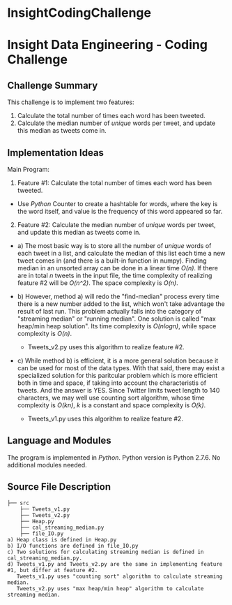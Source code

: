 # InsightCodingChallenge
Insight Data Engineering - Coding Challenge
===========================================================
## Challenge Summary

This challenge is to implement two features:

1. Calculate the total number of times each word has been tweeted.
2. Calculate the median number of *unique* words per tweet, and update this median as tweets come in.

## Implementation Ideas

Main Program:

1) Feature #1: Calculate the total number of times each word has been tweeted.

- Use _Python_ Counter to create a hashtable for words, where the key is the word itself, and value is the
frequency of this word appeared so far.
    
2) Feature #2: Calculate the median number of *unique* words per tweet, and update this median as tweets come in.

- a) The most basic way is to store all the number of *unique* words of each tweet in a list, and calculate the median of this list each time a new tweet comes in (and there is a built-in function in numpy). Finding median in an unsorted array can be done in a linear time *O(n)*. If there are in total *n* tweets in the input file, the time complexity of realizing feature #2 will be *O(n^2)*. The space complexity is *O(n)*.
    
- b) However, method a) will redo the "find-median" process every time there is a new number added to the list, which won't take advantage the result of last run. This problem actually falls into the category of "streaming median" or "running median". One solution is called "max heap/min heap solution". Its time complexity is *O(nlogn)*, while space complexity is *O(n)*.

	- Tweets_v2.py uses this algorithm to realize feature #2. 
    
- c) While method b) is efficient, it is a more general solution because it can be used for most of the data types. With that said, there may exist a specialized solution for this paritcular problem which is more efficient both in time and space, if taking into account the characteristis of tweets. And the answer is YES. Since Twitter limits tweet length to 140 characters, we may well use counting sort algorithm, whose time complexity is *O(kn)*, *k* is a constant and space complexity is *O(k)*. 

	- Tweets_v1.py uses this algorithm to realize feature #2. 

## Language and Modules
The program is implemented in _Python_. Python version is Python 2.7.6. No additional modules needed.

## Source File Description
	├── src 
	    ├── Tweets_v1.py 
        ├── Tweets_v2.py 
        ├── Heap.py
        ├── cal_streaming_median.py
        ├── file_IO.py
    a) Heap class is defined in Heap.py
    b) I/O functions are defined in file_IO.py
    c) Two solutions for calculating streaming median is defined in cal_streaming_median.py.
    d) Tweets_v1.py and Tweets_v2.py are the same in implementing feature #1, but differ at feature #2.
       Tweets_v1.py uses "counting sort" algorithm to calculate streaming median.
       Tweets_v2.py uses "max heap/min heap" algorithm to calculate streaming median.
